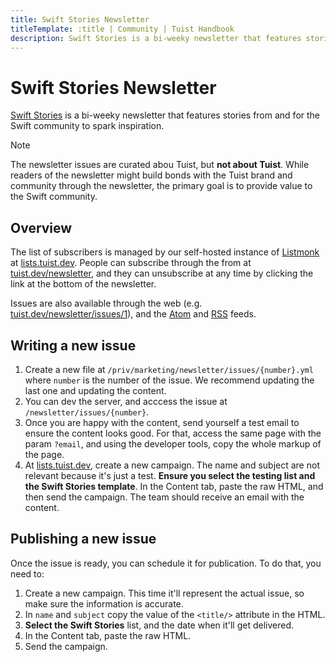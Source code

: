```yaml
---
title: Swift Stories Newsletter
titleTemplate: :title | Community | Tuist Handbook
description: Swift Stories is a bi-weeky newsletter that features stories from and for the Swift community to spark inspiration.
---
```


# Swift Stories Newsletter

[Swift Stories](https://community.tuist.dev/t/swift-stories-newsletter/275) is a bi-weeky newsletter that features stories from and for the Swift community to spark inspiration.

> [!NOTE]
> The newsletter issues are curated abou Tuist, but **not about Tuist**. While readers of the newsletter might build bonds with the Tuist brand and community through the newsletter, the primary goal is to provide value to the Swift community.

## Overview

The list of subscribers is managed by our self-hosted instance of [Listmonk](https://listmonk.app) at [lists.tuist.dev](https://lists.tuist.dev). People can subscribe through the from at [tuist.dev/newsletter](https://tuist.dev/newsletter), and they can unsubscribe at any time by clicking the link at the bottom of the newsletter.

Issues are also available through the web (e.g. [tuist.dev/newsletter/issues/1](https://tuist.dev/newsletter/issues/1)), and the [Atom](https://tuist.dev/newsletter/atom.xml) and [RSS](https://tuist.dev/newsletter/rss.xml) feeds.

## Writing a new issue

1. Create a new file at `/priv/marketing/newsletter/issues/{number}.yml` where `number` is the number of the issue. We recommend updating the last one and updating the content.
2. You can dev the server, and acccess the issue at `/newsletter/issues/{number}`.
3. Once you are happy with the content, send yourself a test email to ensure the content looks good. For that, access the same page with the param `?email`, and using the developer tools, copy the whole markup of the page.
4. At [lists.tuist.dev](https://tuist.dev), create a new campaign. The name and subject are not relevant because it's just a test. **Ensure you select the testing list and the Swift Stories template**. In the Content tab, paste the raw HTML, and then send the campaign. The team should receive an email with the content.

## Publishing a new issue

Once the issue is ready, you can schedule it for publication. To do that, you need to:

1. Create a new campaign. This time it'll represent the actual issue, so make sure the information is accurate.
2. In `name` and `subject` copy the value of the `<title/>` attribute in the HTML.
3. **Select the Swift Stories** list, and the date when it'll get delivered.
4. In the Content tab, paste the raw HTML.
5. Send the campaign.
